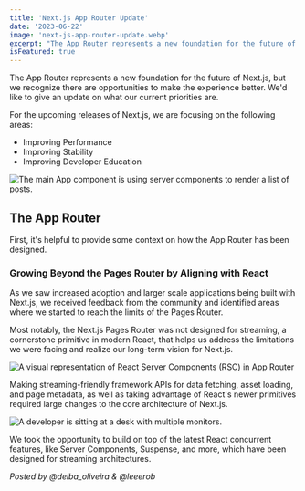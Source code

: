 ```yaml
---
title: 'Next.js App Router Update'
date: '2023-06-22'
image: 'next-js-app-router-update.webp'
excerpt: "The App Router represents a new foundation for the future of Next.js, but we recognize there are opportunities to make the experience better. We'd like to give an update on what our current priorities are."
isFeatured: true
---
```


The App Router represents a new foundation for the future of Next.js, but we recognize there are opportunities to make the experience better. We'd like to give an update on what our current priorities are.

For the upcoming releases of Next.js, we are focusing on the following areas:

-   Improving Performance
-   Improving Stability
-   Improving Developer Education

![The main App component is using server components to render a list of posts.](react-server-components.webp)

## The App Router

First, it's helpful to provide some context on how the App Router has been designed.

### Growing Beyond the Pages Router by Aligning with React

As we saw increased adoption and larger scale applications being built with Next.js, we received feedback from the community and identified areas where we started to reach the limits of the Pages Router.

Most notably, the Next.js Pages Router was not designed for streaming, a cornerstone primitive in modern React, that helps us address the limitations we were facing and realize our long-term vision for Next.js.

![A visual representation of React Server Components (RSC) in App Router](visual-representation.webp)

Making streaming-friendly framework APIs for data fetching, asset loading, and page metadata, as well as taking advantage of React's newer primitives required large changes to the core architecture of Next.js.

![A developer is sitting at a desk with multiple monitors.](developer-is-sitting-at-a-desk.webp)

We took the opportunity to build on top of the latest React concurrent features, like Server Components, Suspense, and more, which have been designed for streaming architectures.

_Posted by @delba_oliveira & @leeerob_
